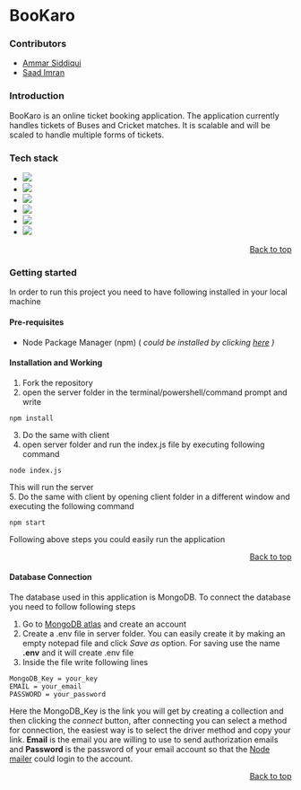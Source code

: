 # BooKaro
<a name = "readme-top"></a>
### Contributors
* <a href = "https://github.com/siddiki002">Ammar Siddiqui</a>
* <a href = "https://github.com/AE186">Saad Imran</a>

### Introduction

BooKaro is an online ticket booking application. The application currently handles tickets of Buses and Cricket matches. It is scalable and will be scaled to handle multiple forms of tickets.

### Tech stack
* <img src = "https://img.shields.io/badge/-JS-lemon?logo=javascript&style=for-the-badge" />
* <img src = "https://img.shields.io/badge/-React-white?logo=react&style=for-the-badge" />
* <img src = "https://img.shields.io/badge/-Node-white?logo=nodedotjs&style=for-the-badge" />
* <img src = "https://img.shields.io/badge/-Express-black?logo=express&style=for-the-badge" />
* <img src = "https://img.shields.io/badge/-MongoDB-black?logo=mongodb&style=for-the-badge" />
* <img src = "https://img.shields.io/badge/-Selenium-black?logo=selenium&style=for-the-badge" />
<p align = "right"><a href = "#readme-top">Back to top</a></p>

### Getting started

In order to run this project you need to have following installed in your local machine

#### Pre-requisites

* Node Package Manager (npm) ( _could be installed by clicking <a href = "https://nodejs.org/en/download" >here</a> )_

#### Installation and Working
1. Fork the repository
2. open the server folder in the terminal/powershell/command prompt and write <br>
  ```
  npm install
  ```
3. Do the same with client 
4. open server folder and run the index.js file by executing following command <br>
  ```
  node index.js
  ```
  This will run the server <br>
5. Do the same with client by opening client folder in a different window and executing the following command
  ```
  npm start
  ```
Following above steps you could easily run the application
<p align = "right"><a href = "#readme-top">Back to top</a></p>

#### Database Connection
The database used in this application is MongoDB. To connect the database you need to follow following steps
1. Go to <a href = "https://www.mongodb.com/atlas/database">MongoDB atlas</a> and create an account
2. Create a .env file in server folder. You can easily create it by making an empty notepad file and click _Save as_ option. For saving use the name **.env** and it will create .env file
3. Inside the file write following lines
```
MongoDB_Key = your_key
EMAIL = your_email
PASSWORD = your_password
```
Here the MongoDB_Key is the link you will get by creating a collection and then clicking the _connect_ button, after connecting you can select a method for connection, the easiest way is to select the driver method and copy your link. **Email** is the email you are willing to use to send authorization emails and **Password** is the password of your email account so that the <a href = "https://nodemailer.com/about/">Node mailer</a> could login to the account.
<p align = "right"><a href = "#readme-top">Back to top</a></p>

